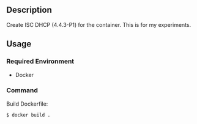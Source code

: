 ## Description

Create ISC DHCP (4.4.3-P1) for the container.
This is for my experiments.

## Usage

### Required Environment

- Docker

### Command

Build Dockerfile:

```sh
$ docker build .
```
